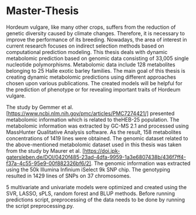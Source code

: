 # Master-Thesis

Hordeum vulgare, like many other crops, suffers from the reduction of genetic diversity
caused by climate changes. Therefore, it is necessary to improve the performance of its
breeding. Nowadays, the area of interest in current research focuses on indirect selection
methods based on computational prediction modeling. This thesis deals with dynamic
metabolomic prediction based on genomic data consisting of 33,005 single nucleotide
polymorphisms. Metabolomic data include 128 metabolites belonging to 25 Halle exotic
barley families. The main goal of this thesis is creating dynamic metabolomic predictions
using different approaches chosen upon various publications. The created models will
be helpful for the prediction of phenotype or for revealing important traits of Hordeum
vulgare.

The study by Gemmer et al. [https://www.ncbi.nlm.nih.gov/pmc/articles/PMC7274421/] presented metabolomic information which is related to theHEB-25 population. The metabolomic information was extracted by GC-MS 2.1 and processed using MassHunter Qualitative Analysis software. As the result, 158 metabolites concentrations of 1419 lines were obtained.
The genomic dataset related to the above-mentioned metabolomic dataset used in this thesis was taken from the study by Maurer et al. [https://doi.ipk-gatersleben.de/DOI/0420f485-23ad-4dfa-9959-1a3e6807438b/436f7ff4-f37a-4c55-95e9-00f882326bf6/2]. The genomic information was extracted using the 50k Illumina Infinium iSelect 9k SNP chip. The genotyping resulted in 1429 lines of SNPs on 37 chromosomes.

5 multivariate and univariate models were optimized and created using the SVR, LASSO, sPLS, random forest and BLUP methods.
Before running predictions script, preprocessing of the data needs to be done by running the script preprocessing.py.
